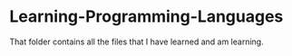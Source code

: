 # Learning-Programming-Languages
That folder contains all the files that I have learned and am learning.
